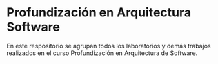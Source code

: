 Profundización en Arquitectura Software
====================================

En este respositorio se agrupan todos los laboratorios y demás trabajos realizados en el curso Profundización en Arquitectura de Software.

